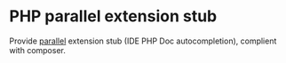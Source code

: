 # PHP parallel extension stub 
Provide [parallel](https://php.net/parallel) extension stub (IDE PHP Doc autocompletion), complient with composer.